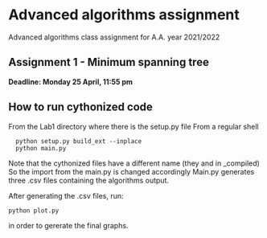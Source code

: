 # Advanced algorithms assignment
Advanced algorithms class assignment for A.A. year 2021/2022

## Assignment 1 - Minimum spanning tree
**Deadline: Monday 25 April, 11:55 pm**
## How to run cythonized code

 From the Lab1 directory where there is the setup.py file
 From a regular shell

	  python setup.py build_ext --inplace
	  python main.py 

Note that the cythonized files have a different name (they and in _compiled)
So the import from the main.py is changed accordingly
Main.py generates three .csv files containing the algorithms output.

After generating the .csv files, run:

    python plot.py

in order to gererate the final graphs.
